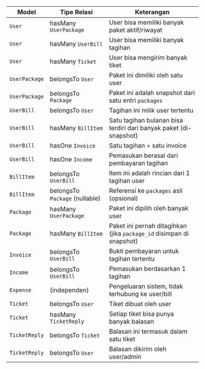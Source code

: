 | **Model**     | **Tipe Relasi**                | **Keterangan**                                                       |
|---------------|--------------------------------|----------------------------------------------------------------------|
| `User`        | hasMany `UserPackage`          | User bisa memiliki banyak paket aktif/riwayat                        |
| `User`        | hasMany `UserBill`             | User bisa memiliki banyak tagihan                                    |
| `User`        | hasMany `Ticket`               | User bisa mengirim banyak tiket                                      |
| `UserPackage` | belongsTo `User`               | Paket ini dimiliki oleh satu user                                    |
| `UserPackage` | belongsTo `Package`            | Paket ini adalah snapshot dari satu entri `packages`                 |
| `UserBill`    | belongsTo `User`               | Tagihan ini milik user tertentu                                      |
| `UserBill`    | hasMany `BillItem`             | Satu tagihan bulanan bisa terdiri dari banyak paket (di-snapshot)    |
| `UserBill`    | hasOne `Invoice`               | Satu tagihan = satu invoice                                          |
| `UserBill`    | hasOne `Income`                | Pemasukan berasal dari pembayaran tagihan                            |
| `BillItem`    | belongsTo `UserBill`           | Item ini adalah rincian dari 1 tagihan user                          |
| `BillItem`    | belongsTo `Package` (nullable) | Referensi ke `packages` asli (opsional)                              |
| `Package`     | hasMany `UserPackage`          | Paket ini dipilih oleh banyak user                                   |
| `Package`     | hasMany `BillItem`             | Paket ini pernah ditagihkan (jika `package_id` disimpan di snapshot) |
| `Invoice`     | belongsTo `UserBill`           | Bukti pembayaran untuk tagihan tertentu                              |
| `Income`      | belongsTo `UserBill`           | Pemasukan berdasarkan 1 tagihan                                      |
| `Expense`     | (independen)                   | Pengeluaran sistem, tidak terhubung ke user/bill                     |
| `Ticket`      | belongsTo `User`               | Tiket dibuat oleh user                                               |
| `Ticket`      | hasMany `TicketReply`          | Setiap tiket bisa punya banyak balasan                               |
| `TicketReply` | belongsTo `Ticket`             | Balasan ini termasuk dalam satu tiket                                |
| `TicketReply` | belongsTo `User`               | Balasan dikirim oleh user/admin                                      |
